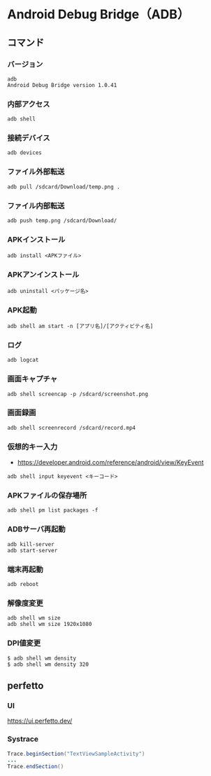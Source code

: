 # Android Debug Bridge（ADB）
## コマンド
### バージョン
```
adb 
Android Debug Bridge version 1.0.41
```
### 内部アクセス
```
adb shell
```
### 接続デバイス
```
adb devices
```
### ファイル外部転送
```
adb pull /sdcard/Download/temp.png .
```
### ファイル内部転送
```
adb push temp.png /sdcard/Download/
```
### APKインストール
```
adb install <APKファイル>
```

### APKアンインストール
```
adb uninstall <パッケージ名>
```
### APK起動
```
adb shell am start -n [アプリ名]/[アクティビティ名]
```
### ログ
```
adb logcat
```
### 画面キャプチャ
```
adb shell screencap -p /sdcard/screenshot.png
```
### 画面録画
```
adb shell screenrecord /sdcard/record.mp4
```
### 仮想的キー入力
- https://developer.android.com/reference/android/view/KeyEvent
```
adb shell input keyevent <キーコード>
```
### APKファイルの保存場所
```
adb shell pm list packages -f
```

### ADBサーバ再起動
```
adb kill-server
adb start-server
```
### 端末再起動
```
adb reboot
```
### 解像度変更
```
adb shell wm size
adb shell wm size 1920x1080
```
### DPI値変更
```
$ adb shell wm density
$ adb shell wm density 320
```

## perfetto
### UI
https://ui.perfetto.dev/

### Systrace
```java
Trace.beginSection("TextViewSampleActivity")
...
Trace.endSection()
```
